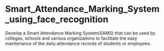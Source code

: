 # Smart_Attendance_Marking_System_using_face_recognition
Develop a Smart Attendance Marking System(SAMS) that can be used by colleges, schools and various organizations to facilitate the easy maintenance of the daily attendance records of students or employees.
